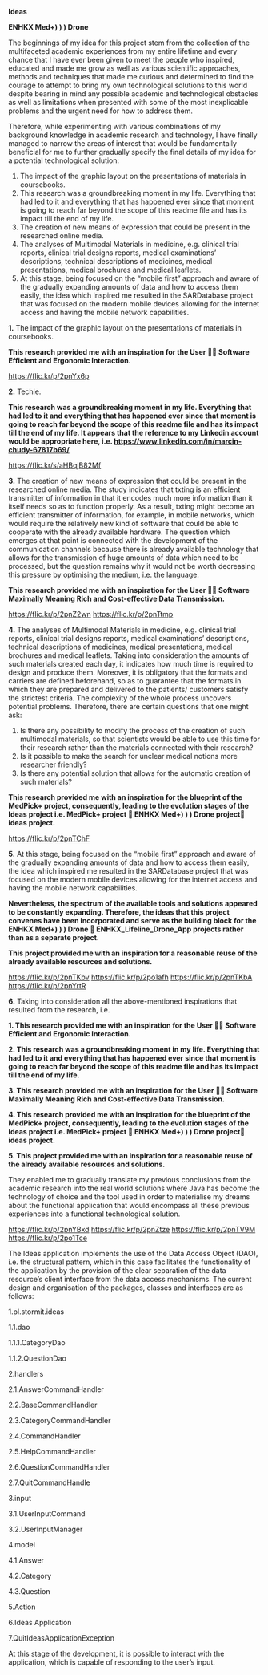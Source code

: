 **Ideas**

**ENHKX Med+) ) ) Drone**




The beginnings of my idea for this project stem from the collection of the multifaceted
academic experiences from my entire lifetime and every chance that I have ever been given
to meet the people who inspired, educated and made me grow as well as various scientific
approaches, methods and techniques that made me curious and determined to find the courage
to attempt to bring my own technological solutions to this world despite bearing in mind
any possible academic and technological obstacles as well as limitations when presented with
some of the most inexplicable problems and the urgent need for how to address them.

Therefore, while experimenting with various combinations of my background knowledge in
academic research and technology, I have finally managed to narrow the areas of interest
that would be fundamentally beneficial for me to further gradually specify the final details
of my idea for a potential technological solution:

1. The impact of the graphic layout on the presentations of materials in coursebooks.
2. This research was a groundbreaking moment in my life. Everything that had led to
   it and everything that has happened ever since that moment is going to reach far
   beyond the scope of this readme file and has its impact till the end of my life.
3. The creation of new means of expression that could be present in the researched
   online media.
4. The analyses of Multimodal Materials in medicine, e.g. clinical trial reports, clinical
   trial designs reports, medical examinations’ descriptions, technical descriptions
   of medicines, medical presentations, medical brochures and medical leaflets.
5. At this stage, being focused on the “mobile first” approach and aware of the gradually
   expanding amounts of data and how to access them easily, the idea which inspired me
   resulted in the SARDatabase project that was focused on the modern mobile devices allowing
   for the internet access and having the mobile network capabilities.


**1.** The impact of the graphic layout on the presentations of materials in coursebooks.

   **This research provided me with an inspiration for the User  Software Efficient
   and Ergonomic Interaction.**

https://flic.kr/p/2pnYx6p


**2.** Techie.

   **This research was a groundbreaking moment in my life. Everything that had led to it
   and everything that has happened ever since that moment is going to reach far beyond
   the scope of this readme file and has its impact till the end of my life.
   It appears that the reference to my Linkedin account would be appropriate here, i.e.
   https://www.linkedin.com/in/marcin-chudy-67817b69/**

https://flic.kr/s/aHBqjB82Mf


**3.** The creation of new means of expression that could be present in the researched online media.
The study indicates that txting is an efficient transmitter of information in that
it encodes much more information than it itself needs so as to function properly. As a result,
txting might become an efficient transmitter of information, for example, in mobile networks,
which would require the relatively new kind of software that could be able to cooperate with
the already available hardware. The question which emerges at that point is connected with the
development of the communication channels because there is already available technology that
allows for the transmission of huge amounts of data which need to be processed, but the
question remains why it would not be worth decreasing this pressure by optimising the medium,
i.e. the language.

   **This research provided me with an inspiration for the User  Software Maximally Meaning Rich
   and Cost-effective Data Transmission.**

https://flic.kr/p/2pnZ2wn
https://flic.kr/p/2pnTtmp


**4.** The analyses of Multimodal Materials in medicine, e.g. clinical trial reports, clinical trial
   designs reports, medical examinations’ descriptions, technical descriptions of medicines,
   medical presentations, medical brochures and medical leaflets.
   Taking into consideration the amounts of such materials created each day, it indicates how
   much time is required to design and produce them. Moreover, it is obligatory that the formats
   and carriers are defined beforehand, so as to guarantee that the formats in which they are
   prepared and delivered to the patients/ customers satisfy the strictest criteria.
   The complexity of the whole process uncovers potential problems. Therefore, there are certain
   questions that one might ask:
1. Is there any possibility to modify the process of the creation of such multimodal
materials, so that scientists would be able to use this time for their research rather
than the materials connected with their research?
2. Is it possible to make the search for unclear medical notions more researcher friendly?
3. Is there any potential solution that allows for the automatic creation of such materials?

   
**This research provided me with an inspiration for the blueprint of the MedPick+ project, consequently,
leading to the evolution stages of the Ideas project i.e.
MedPick+ project  ENHKX Med+) ) ) Drone project ideas project.**

https://flic.kr/p/2pnTChF


**5.** At this stage, being focused on the “mobile first” approach and aware of the gradually expanding
   amounts of data and how to access them easily, the idea which inspired me resulted in the SARDatabase
   project that was focused on the modern mobile devices allowing for the internet access and having
   the mobile network capabilities.

   **Nevertheless, the spectrum of the available tools and solutions appeared to be constantly expanding.
   Therefore, the ideas that this project convenes have been incorporated and serve as the building block
   for the ENHKX Med+) ) ) Drone  ENHKX_Lifeline_Drone_App projects rather than as a separate project.**


   **This project provided me with an inspiration for a reasonable reuse of the already available resources
   and solutions.**

https://flic.kr/p/2pnTKbv
https://flic.kr/p/2po1afh
https://flic.kr/p/2pnTKbA
https://flic.kr/p/2pnYrtR


**6.** Taking into consideration all the above-mentioned inspirations that resulted from the research, i.e.

   **1. This research provided me with an inspiration for the User  Software Efficient and Ergonomic
      Interaction.**

   **2. This research was a groundbreaking moment in my life. Everything that had led to it and everything
      that has happened ever since that moment is going to reach far beyond the scope of this readme file
      and has its impact till the end of my life.**

   **3. This research provided me with an inspiration for the User  Software Maximally Meaning Rich 
      and Cost-effective Data Transmission.**

   **4. This research provided me with an inspiration for the blueprint of the MedPick+ project, consequently,
      leading to the evolution stages of the Ideas project i.e.
      MedPick+ project  ENHKX Med+) ) ) Drone project ideas project.**

   **5. This project provided me with an inspiration for a reasonable reuse of the already available resources
      and solutions.**

They enabled me to gradually translate my previous conclusions from the academic research into the real world
solutions where Java has become the technology of choice and the tool used in order to materialise my dreams
about the functional application that would encompass all these previous experiences into a functional
technological solution.

https://flic.kr/p/2pnYBxd
https://flic.kr/p/2pnZtze
https://flic.kr/p/2pnTV9M
https://flic.kr/p/2po1Tce


The Ideas application implements the use of the Data Access Object (DAO), i.e. the structural pattern, which in
this case facilitates the functionality of the application by the provision of the clear separation of the data
resource’s client interface from the data access mechanisms.
The current design and organisation of the packages, classes and interfaces are as follows:

1.pl.stormit.ideas

1.1.dao

1.1.1.CategoryDao

1.1.2.QuestionDao

2.handlers

2.1.AnswerCommandHandler

2.2.BaseCommandHandler

2.3.CategoryCommandHandler

2.4.CommandHandler

2.5.HelpCommandHandler

2.6.QuestionCommandHandler

2.7.QuitCommandHandle

3.input

3.1.UserInputCommand

3.2.UserInputManager

4.model

4.1.Answer

4.2.Category

4.3.Question

5.Action

6.Ideas Application

7.QuitIdeasApplicationException


At this stage of the development, it is possible to interact with the application, which is capable of responding
to the user’s input.
